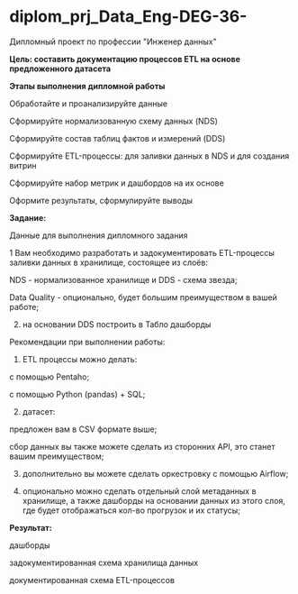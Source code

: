 # diplom_prj_Data_Eng-DEG-36-
Дипломный проект по профессии "Инженер данных"

**Цель: составить документацию процессов ETL на основе предложенного датасета**

**Этапы выполнения дипломной работы**

Обработайте и проанализируйте данные

Сформируйте нормализованную схему данных (NDS)

Сформируйте состав таблиц фактов и измерений (DDS)

Сформируйте ETL-процессы: для заливки данных в NDS и для создания витрин

Сформируйте набор метрик и дашбордов на их основе

Оформите результаты, сформулируйте выводы

**Задание:**

Данные для выполнения дипломного задания

1 Вам необходимо разработать и задокументировать ETL-процессы заливки данных в хранилище, состоящее из слоёв:

NDS - нормализованное хранилище и DDS - схема звезда;

Data Quality - опционально, будет большим преимуществом в вашей работе;

2. на основании DDS построить в Табло дашборды

Рекомендации при выполнении работы:

1) ETL процессы можно делать:

с помощью Pentaho;

с помощью Python (pandas) + SQL;

2) датасет:

предложен вам в CSV формате выше;

сбор данных вы также можете сделать из сторонних API, это станет вашим преимуществом;

3) дополнительно вы можете сделать оркестровку с помощью Airflow;

4) опционально можно сделать отдельный слой метаданных в хранилище, а также дашборды на основании данных из этого слоя, где будет отображаться кол-во прогрузок и их статусы;


**Результат:**

дашборды

задокументированная схема хранилища данных

документированная схема ETL-процессов

